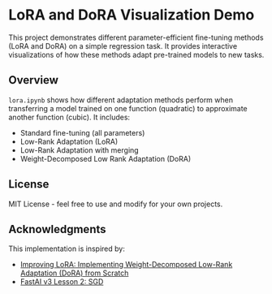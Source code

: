 # LoRA and DoRA Visualization Demo

This project demonstrates different parameter-efficient fine-tuning methods (LoRA and DoRA) on a simple regression task. It provides interactive visualizations of how these methods adapt pre-trained models to new tasks.

## Overview

`lora.ipynb` shows how different adaptation methods perform when transferring a model trained on one function (quadratic) to approximate another function (cubic). It includes:

- Standard fine-tuning (all parameters)
- Low-Rank Adaptation (LoRA)
- Low-Rank Adaptation with merging
- Weight-Decomposed Low Rank Adaptation (DoRA)

## License

MIT License - feel free to use and modify for your own projects.

## Acknowledgments

This implementation is inspired by:
- [Improving LoRA: Implementing Weight-Decomposed Low-Rank Adaptation (DoRA) from Scratch
](https://magazine.sebastianraschka.com/p/lora-and-dora-from-scratch)
- [FastAI v3 Lesson 2: SGD](https://github.com/fastai/course-v3/blob/master/nbs/dl1/lesson2-sgd.ipynb)
